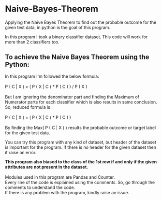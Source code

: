 # Naive-Bayes-Theorem
Applying the Naive Bayes Theorem to find out the probable outcome for the given test data, in python is the goal of this program.

In this program I took a binary classifier dataset. This code will work for more than 2 classifiers too.

## To achieve the Naive Bayes Theorem using the Python:
In this program I'm followed the below formula:<br/><br/>
  P ( C | X ) = ( P ( X | C ) * P ( C ) ) / P ( X )<br/><br/>
But I am ignoring the denominator part and finding the Maximum of Numerator parts for each classifier which is also results in same conclusion.<br/>
So, reduced formula is :<br/><br/>
  P ( C | X ) = ( P ( X | C ) * P ( C ) )<br/><br/>
By finding the Max( P ( C | X ) ) results the probable outcome or target label for the given test data.

You can try this program with any kind of dataset, but header of the dataset is important for the program.
If there is no header for the given dataset then it raise an error.

**This program also biased to the class of the 1st row if and only if the given attributes are not present in the dataset.**<br/><br/>
Modules used in this program are Pandas and Counter.<br/>
Every line of the code is explained using the comments. So, go through the comments to understand the code.<br/>
If there is any problem with the program, kindly raise an issue.
